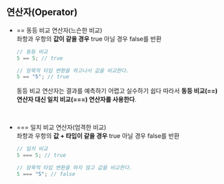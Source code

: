 ## 연산자(Operator)

- == 동등 비교 연산자(느슨한 비교) <br>
  좌항과 우항의 **값이 같을 경우** true 아닐 경우 false를 반환 <br>

  ```javascript
  // 동등 비교
  5 == 5; // true

  // 암묵적 타입 변환을 하고나서 값을 비교한다.
  5 == "5"; // true
  ```

  동등 비교 연산자는 결과를 예측하기 어렵고 실수하기 쉽다 따라서 **동등 비교(==) 연산자 대신 일치 비교(===) 연산자를 사용한다**.

  <br>

- === 일치 비교 연산자(엄격한 비교) <br>
  좌항과 우항의 **값 + 타입이 같을 경우** true 아닐 경우 false를 반환

  ```javascript
  // 일치 비교
  5 === 5; // true

  // 암묵적 타입 변환을 하지 않고 값을 비교한다.
  5 === "5"; // false
  ```
